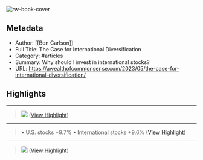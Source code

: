 ![rw-book-cover](https://awealthofcommonsense.com/wp-content/uploads/2023/05/Screenshot-2023-05-09-115631.png)

## Metadata
- Author: [[Ben Carlson]]
- Full Title: The Case for International Diversification
- Category: #articles
- Summary: Why should I invest in international stocks?
- URL: https://awealthofcommonsense.com/2023/05/the-case-for-international-diversification/

## Highlights
***

> ![](https://awealthofcommonsense.com/wp-content/uploads/2023/05/Screenshot-2023-05-09-115704.png) ([View Highlight](https://read.readwise.io/read/01h3xs280dp4anq5yz70ehhwq3))

***

> • U.S. stocks +9.7%
> • International stocks +9.6% ([View Highlight](https://read.readwise.io/read/01h3xsgn97kmmvdwvw22vtpss2))

***

> ![](https://awealthofcommonsense.com/wp-content/uploads/2023/05/Slide46.png) ([View Highlight](https://read.readwise.io/read/01h3xsnd9be89wbxdx94e0wp8s))


